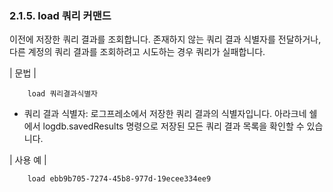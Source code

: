### 2.1.5. load 쿼리 커맨드

이전에 저장한 쿼리 결과를 조회합니다. 존재하지 않는 쿼리 결과 식별자를 전달하거나, 다른 계정의 쿼리 결과를 조회하려고 시도하는 경우 쿼리가 실패합니다.

\| 문법 \|

~~~~
	load 쿼리결과식별자
~~~~

 * 쿼리 결과 식별자: 로그프레소에서 저장한 쿼리 결과의 식별자입니다. 아라크네 쉘에서 logdb.savedResults 명령으로 저장된 모든 쿼리 결과 목록을 확인할 수 있습니다. 

\| 사용 예 \|

~~~
	load ebb9b705-7274-45b8-977d-19ecee334ee9
~~~
